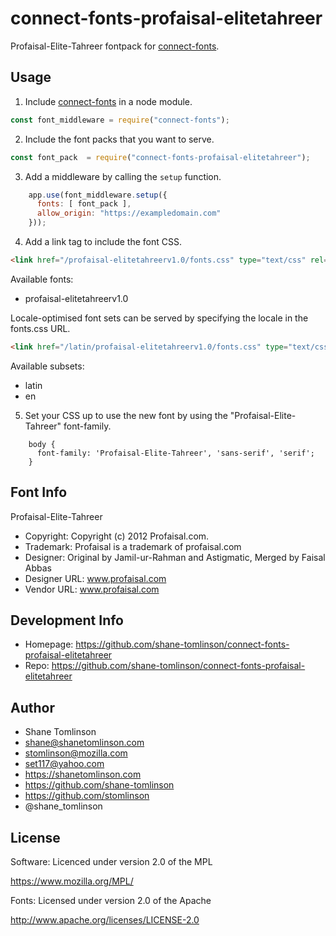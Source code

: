 # connect-fonts-profaisal-elitetahreer

Profaisal-Elite-Tahreer fontpack for [connect-fonts](https://github.com/shane-tomlinson/connect-fonts).

## Usage

1. Include [connect-fonts](https://github.com/shane-tomlinson/connect-fonts) in a node module.
```js
const font_middleware = require("connect-fonts");
```

2. Include the font packs that you want to serve.
```js
const font_pack  = require("connect-fonts-profaisal-elitetahreer");
```

3. Add a middleware by calling the `setup` function.
```js
    app.use(font_middleware.setup({
      fonts: [ font_pack ],
      allow_origin: "https://exampledomain.com"
    }));
```

4. Add a link tag to include the font CSS.
```html
<link href="/profaisal-elitetahreerv1.0/fonts.css" type="text/css" rel="stylesheet"/ >
```


Available fonts:
* profaisal-elitetahreerv1.0

Locale-optimised font sets can be served by specifying the locale in the fonts.css URL.
```html
<link href="/latin/profaisal-elitetahreerv1.0/fonts.css" type="text/css" rel="stylesheet"/ >
```

Available subsets:
* latin
* en

5. Set your CSS up to use the new font by using the "Profaisal-Elite-Tahreer" font-family.
```
    body {
      font-family: 'Profaisal-Elite-Tahreer', 'sans-serif', 'serif';
    }
```

## Font Info
Profaisal-Elite-Tahreer

* Copyright: Copyright (c) 2012 Profaisal.com.
* Trademark: Profaisal is a trademark of profaisal.com
* Designer: Original by Jamil-ur-Rahman and Astigmatic, Merged by Faisal Abbas
* Designer URL: www.profaisal.com 
* Vendor URL: www.profaisal.com

## Development Info
* Homepage: https://github.com/shane-tomlinson/connect-fonts-profaisal-elitetahreer
* Repo: https://github.com/shane-tomlinson/connect-fonts-profaisal-elitetahreer

## Author
* Shane Tomlinson
* shane@shanetomlinson.com
* stomlinson@mozilla.com
* set117@yahoo.com
* https://shanetomlinson.com
* https://github.com/shane-tomlinson
* https://github.com/stomlinson
* @shane_tomlinson


## License

Software: Licenced under version 2.0 of the MPL

  https://www.mozilla.org/MPL/

Fonts: Licensed under version 2.0 of the Apache

  http://www.apache.org/licenses/LICENSE-2.0

